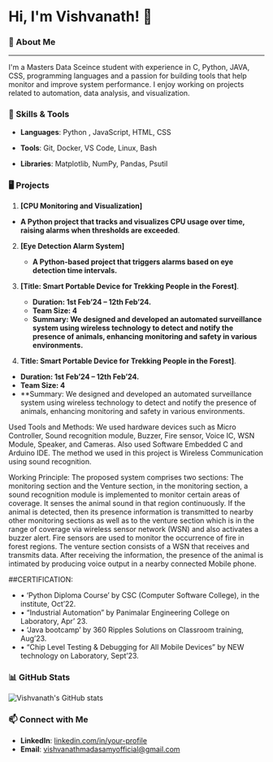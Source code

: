 # Hi, I'm Vishvanath! 👋

### 🚀 About Me
_____________________________________________________________________________________________________________________________________________________________________________________________________________________

I'm a Masters Data Sceince student with experience in C, Python, JAVA, CSS, programming languages and a passion for building tools that help monitor and improve system performance. I enjoy working on projects related to automation, data analysis, and visualization.

### 🔧 Skills & Tools

- **Languages**: Python , JavaScript, HTML, CSS

- **Tools**: Git, Docker, VS Code, Linux, Bash

- **Libraries**: Matplotlib, NumPy, Pandas, Psutil

### 🖥️ Projects

1. **[CPU Monitoring and Visualization]**  
- **A Python project that tracks and visualizes CPU usage over time, raising alarms when thresholds are exceeded**.

2. **[Eye Detection Alarm System]** 
   -  **A Python-based project that triggers alarms based on eye detection time intervals.**

3. **[Title: Smart Portable Device for Trekking People in the Forest]**.
   - **Duration: 1st Feb’24 – 12th Feb’24.**
   - **Team Size: 4**
   - **Summary: We designed and developed an automated surveillance system using wireless technology to detect and notify the presence of animals, enhancing 
     monitoring and safety in various environments.**

4. **Title: Smart Portable Device for Trekking People in the Forest]**.
- **Duration: 1st Feb’24 – 12th Feb’24.**
- **Team Size: 4**
- **Summary: We designed and developed an automated surveillance system using wireless technology to detect and notify the presence of animals, enhancing monitoring and safety in various environments.

Used Tools and Methods:
We used hardware devices such as Micro Controller, Sound recognition module, Buzzer, Fire sensor, Voice IC, WSN Module, Speaker, and Cameras. Also used Software Embedded C and Arduino IDE. The method we used in this project is Wireless Communication using sound recognition.

Working Principle:
The proposed system comprises two sections: The monitoring section and the Venture section, in the monitoring section, a sound recognition module is implemented to monitor certain areas of coverage. It senses the animal sound in that region continuously. If the animal is detected, then its presence information is transmitted to nearby other monitoring sections as well as to the venture section which is in the range of coverage via wireless sensor network (WSN) and also activates a buzzer alert. Fire sensors are used to monitor the occurrence of fire in forest regions. The venture section consists of a WSN that receives and transmits data. After receiving the information, the presence of the animal is intimated by producing voice output in a nearby connected Mobile phone.

##CERTIFICATION:
- •	‘Python Diploma Course’ by CSC (Computer Software College), in the institute, Oct’22.
- •	“Industrial Automation” by Panimalar Engineering College on Laboratory, Apr’ 23.
- •	‘Java bootcamp’ by 360 Ripples Solutions on Classroom training, Aug’23.
- •	“Chip Level Testing & Debugging for All Mobile Devices” by NEW technology on Laboratory, Sept’23.


### 📊 GitHub Stats

![Vishvanath's GitHub stats](https://github-readme-stats.vercel.app/api?username=your-username&show_icons=true&theme=dark)

### 📫 Connect with Me

- **LinkedIn**: [linkedin.com/in/your-profile](linkedin.com/in/vishvanath-madasamy-4564392b3)
- **Email**: vishvanathmadasamyofficial@gmail.com

<!---
Vishvanath0523/Vishvanath0523 is a ✨ special ✨ repository because its `README.md` (this file) appears on your GitHub profile.
You can click the Preview link to take a look at your changes.
--->

